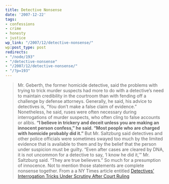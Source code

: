 ```yaml
---
title: Detective Nonsense
date: '2007-12-22'
tags:
- confessions
- crime
- honesty
- justice
wp_link: "/2007/12/detective-nonsense/"
wp:post_type: post
redirects:
- "/node/193"
- "/detective-nonsense"
- "/2007/12/detective-nonsense/"
- "/?p=193"
---
```


> Mr. Geberth, the former homicide detective, said the problems with trying to trick murder suspects had more to do with a detective’s need to maintain credibility in the courtroom than with fending off a challenge by defense attorneys. Generally, he said, his advice to detectives is, “You don’t make a false claim of evidence.” Nonetheless, he said, ruses were often necessary during interrogations of murder suspects, who often cling to false accounts or alibis. **“I believe in trickery and deceit unless you are making an innocent person confess,” he said. “Most people who are charged with homicide probably did it.”** But Mr. Saltzburg said detectives and other police officials were sometimes swayed too much by the limited evidence that is available to them and by the belief that the person under suspicion must be guilty. “Even after cases are cleared by DNA, it is not uncommon for a detective to say, ‘I know he did it,’” Mr. Saltzburg said. “They are true believers.”
So much for a presumption of innocence. Not to mention those statements are complete nonsense together. From a a NY Times article entitled [Detectives’ Interrogation Tricks Under Scrutiny After Court Ruling](http://www.nytimes.com/2007/12/23/nyregion/23tankleff.html?_r=1&ref=nyregion&oref=slogin)
